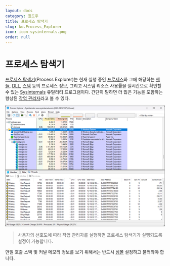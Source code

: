 ```yaml
---
layout: docs
category: 윈도우
title: 프로세스 탐색기
slug: ko.Process_Explorer
icon: icon-sysinternals.png
order: null
---
```

# 프로세스 탐색기
[프로세스 탐색기](https://learn.microsoft.com/en-us/sysinternals/downloads/process-explorer)(Process Explorer)는 현재 실행 중인 [프로세스](ko.Process)와 그에 해당하는 [핸들](ko.Process#핸들), [DLL](ko.C#라이브러리), [스택](ko.WinDbg#호출-스택) 등의 프로세스 정보, 그리고 시스템 리소스 사용률을 실시간으로 확인할 수 있는 [Sysinternals](ko.Sysinternals) 유틸리티 프로그램이다. 간단히 말하면 더 많은 기능을 포함하는 향상된 [작업 관리자](https://ko.wikipedia.org/wiki/작업_관리자_(윈도우))라고 볼 수 있다.

![프로세스 탐색기 유틸리티 프로그램](/images/docs/sysinternals/sysinternals_procexp.png)

> 사용자의 선호도에 따라 작업 관리자를 실행하면 프로세스 탐색기가 실행되도록 설정이 가능합니다.

만일 호출 스택 및 커널 메모리 정보를 보기 위해서는 반드시 [심볼](ko.Symbol) 설정하고 불러와야 합니다.
